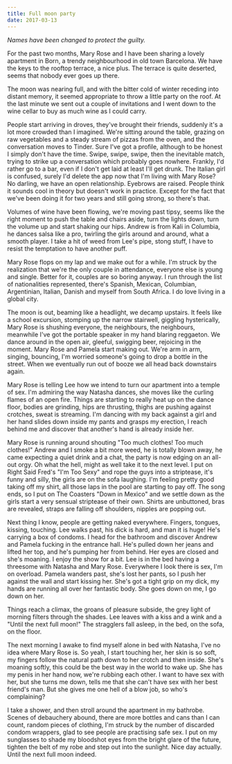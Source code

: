 ```yaml
---
title: Full moon party
date: 2017-03-13
---
```


*Names have been changed to protect the guilty.*

For the past two months, Mary Rose and I have been sharing a lovely apartment in Born, a trendy neighbourhood in old town Barcelona.  We have the keys to the rooftop terrace, a nice plus.  The terrace is quite deserted, seems that nobody ever goes up there.

The moon was nearing full, and with the bitter cold of winter receding into distant memory, it seemed appropriate to throw a little party on the roof.  At the last minute we sent out a couple of invitations and I went down to the wine cellar to buy as much wine as I could carry.

People start arriving in droves, they've brought their friends, suddenly it's a lot more crowded than I imagined.  We're sitting around the table, grazing on raw vegetables and a steady stream of pizzas from the oven, and the conversation moves to Tinder.  Sure I've got a profile, although to be honest I simply don't have the time.  Swipe, swipe, swipe, then the inevitable match, trying to strike up a conversation which probably goes nowhere.  Frankly, I'd rather go to a bar, even if I don't get laid at least I'll get drunk.  The Italian girl is confused, surely I'd delete the app now that I'm living with Mary Rose?  No darling, we have an open relationship.  Eyebrows are raised.  People think it sounds cool in theory but doesn't work in practice.  Except for the fact that we've been doing it for two years and still going strong, so there's that.

Volumes of wine have been flowing, we're moving past tipsy, seems like the right moment to push the table and chairs aside, turn the lights down, turn the volume up and start shaking our hips.  Andrew is from Kali in Columbia, he dances salsa like a pro, twirling the girls around and around, what a smooth player.  I take a hit of weed from Lee's pipe, stong stuff, I have to resist the temptation to have another puff.

Mary Rose flops on my lap and we make out for a while.  I'm struck by the realization that we're the only couple in attendance, everyone else is young and single.  Better for it, couples are so boring anyway.  I run through the list of nationalities represented, there's Spanish, Mexican, Columbian, Argentinian, Italian, Danish and myself from South Africa.  I do love living in a global city.

The moon is out, beaming like a headlight, we decamp upstairs.  It feels like a school excursion, stomping up the narrow stairwell, giggling hysterically, Mary Rose is shushing everyone, the neighbours, the neighbours, meanwhile I've got the portable speaker in my hand blaring reggaeton.  We dance around in the open air, gleeful, swigging beer, rejoicing in the moment.  Mary Rose and Pamela start making out.  We're arm in arm, singing, bouncing, I'm worried someone's going to drop a bottle in the street.  When we eventually run out of booze we all head back downstairs again.

Mary Rose is telling Lee how we intend to turn our apartment into a temple of sex.  I'm admiring the way Natasha dances, she moves like the curling flames of an open fire.  Things are starting to really heat up on the dance floor, bodies are grinding, hips are thrusting, thighs are pushing against crotches, sweat is streaming.  I'm dancing with my back against a girl and her hand slides down inside my pants and grasps my erection, I reach behind me and discover that another's hand is already inside her.

Mary Rose is running around shouting "Too much clothes!  Too much clothes!"  Andrew and I smoke a bit more weed, he is totally blown away, he came expecting a quiet drink and a chat, the party is now edging on an all-out orgy.  Oh what the hell, might as well take it to the next level.  I put on Right Said Fred's "I'm Too Sexy" and rope the guys into a striptease, it's funny and silly, the girls are on the sofa laughing.  I'm feeling pretty good taking off my shirt, all those laps in the pool are starting to pay off.  The song ends, so I put on The Coasters "Down in Mexico" and we settle down as the girls start a very sensual striptease of their own.  Shirts are unbuttoned, bras are revealed, straps are falling off shoulders, nipples are popping out.

Next thing I know, people are getting naked everywhere.  Fingers, tongues, kissing, touching.  Lee walks past, his dick is hard, and man it is huge!  He's carrying a box of condoms.  I head for the bathroom and discover Andrew and Pamela fucking in the entrance hall.  He's pulled down her jeans and lifted her top, and he's pumping her from behind.  Her eyes are closed and she's moaning.  I enjoy the show for a bit.  Lee is in the bed having a threesome with Natasha and Mary Rose.  Everywhere I look there is sex, I'm on overload.  Pamela wanders past, she's lost her pants, so I push her against the wall and start kissing her.  She's got a tight grip on my dick, my hands are running all over her fantastic body.  She goes down on me, I go down on her.

Things reach a climax, the groans of pleasure subside, the grey light of morning filters through the shades.  Lee leaves with a kiss and a wink and a "Until the next full moon!"  The stragglers fall asleep, in the bed, on the sofa, on the floor.

The next morning I awake to find myself alone in bed with Natasha, I've no idea where Mary Rose is.  So yeah, I start touching her, her skin is so soft, my fingers follow the natural path down to her crotch and then inside.  She's moaning softly, this could be the best way in the world to wake up.  She has my penis in her hand now, we're rubbing each other.  I want to have sex with her, but she turns me down, tells me that she can't have sex with her best friend's man.  But she gives me one hell of a blow job, so who's complaining?

I take a shower, and then stroll around the apartment in my bathrobe.  Scenes of debauchery abound, there are more bottles and cans than I can count, random pieces of clothing, I'm struck by the number of discarded condom wrappers, glad to see people are practising safe sex.  I put on my sunglasses to shade my bloodshot eyes from the bright glare of the future, tighten the belt of my robe and step out into the sunlight.  Nice day actually.  Until the next full moon indeed.
